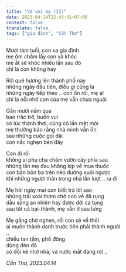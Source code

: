 ```yaml
---
title: "Về với mẹ (II)"
date: 2023-04-14T22:43:41+07:00
contest: false
translate: false
tags: ["gia đình", "Cần Thơ"]
---
```

Mười tám tuổi, con xa gia đình  
mẹ ôm chầm lấy con và khóc  
mẹ ắt sẽ khóc nhiều lần sau đó  
chỉ là con không hay  
  
Rời quê hương lên thành phố này  
những ngày đầu tiên, điều gì cũng lạ  
những ngày tiếp theo .. con ổn rồi, mẹ ạ!  
chỉ là nỗi nhớ con của mẹ vẫn chưa nguôi  
  
Gần mười năm qua  
bao trắc trở, buồn vui  
có lúc thảnh thơi, cũng có lần mệt mỏi  
mẹ thường bảo rằng nhà mình vẫn ổn  
sau những cuộc gọi dài  
con nấc nghẹn bên đây  
  
Con đi rồi  
không ai phụ cha chăm vườn cây phía sau  
những lần mẹ đau không kịp về mua thuốc  
con bận bôn ba trên nẻo đường xuôi ngược  
khi những người thân trong nhà lần lượt .. ra đi  
  
Mẹ hỏi ngày mai con biết trả lời sao  
những trái xoài thơm chờ con về đã rụng  
dẫu sống an nhiên hay được đời ca tụng  
sau tất cả bại-thành, mẹ vẫn ở sau lưng  
  
Mẹ gắng chờ nghen, rồi con sẽ về thôi  
ai muốn thành danh trước tiên phải thành người  
..  
chiều tan tầm, phố đông  
dừng đèn đỏ  
có đôi kẻ nhớ nhà, và nước mắt đang rơi ..  
  
*Cần Thơ, 2023.04.14*